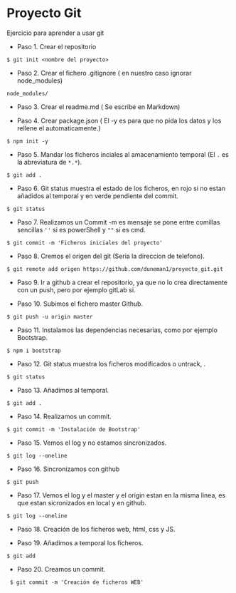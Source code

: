 # Proyecto Git #

Ejercicio para aprender a usar git

- Paso 1. Crear el repositorio

```shell
$ git init <nombre del proyecto>
```

- Paso 2. Crear el fichero .gitignore ( en nuestro caso ignorar node_modules)

```
node_modules/
```

- Paso 3. Crear el readme.md ( Se escribe en Markdown)

- Paso 4. Crear package.json ( El -y es para que no pida los datos y los rellene el automaticamente.)

```shell
$ npm init -y
```

- Paso 5. Mandar los ficheros inciales al amacenamiento temporal (El `.` es la abreviatura de `*.*`).

```shell
$ git add .
```

- Paso 6. Git status muestra el estado de los ficheros, en rojo si no estan añadidos al temporal y en verde pendiente del commit.

```shell
$ git status
```

- Paso 7. Realizamos un Commit -m es mensaje se pone entre comillas sencillas `''` si es powerShell y `""` si es cmd.

```shell
$ git commit -m 'Ficheros iniciales del proyecto'
```

- Paso 8. Cremos el origen del git (Seria la direccion de telefono).

```shell
$ git remote add origen https://github.com/duneman1/proyecto_git.git
```

- Paso 9. Ir a github a crear el repositorio, ya que no lo crea directamente con un push, pero por ejemplo gitLab si.

- Paso 10. Subimos el fichero master Github.

```shell
$ git push -u origin master
```
- Paso 11. Instalamos  las dependencias necesarias, como por ejemplo Bootstrap.

```shell
$ npm i bootstrap
```
- Paso 12. Git status muestra los ficheros modificados o untrack, .

```shell
$ git status
```

- Paso 13. Añadimos al temporal.

```shell
$ git add .
```

- Paso 14. Realizamos un commit.

```
$ git commit -m 'Instalación de Bootstrap'
```

- Paso 15. Vemos el log y no estamos sincronizados.

```shell
$ git log --oneline
```

- Paso 16. Sincronizamos con github

```shell
$ git push
```

- Paso 17. Vemos el log y el master y el origin estan en la misma linea, es que estan sicronizados en local y en github.

```shell
$ git log --oneline
```

- Paso 18. Creación de los ficheros web, html, css y JS.

- Paso 19. Añadimos a temporal los ficheros.

```shell
$ git add
```

- Paso 20. Creamos un commit.
 
```shell
 $ git commit -m 'Creación de ficheros WEB'
```

